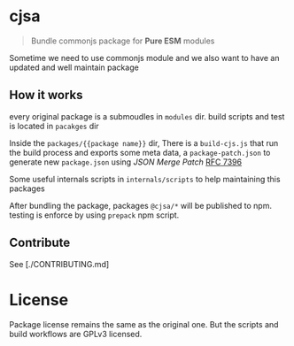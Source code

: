 # cjsa

> Bundle commonjs package for **Pure ESM** modules

Sometime we need to use commonjs module and we also want to have an updated and well maintain package

## How it works

every original package is a submoudles in `modules` dir.
build scripts and test is located in `pacakges` dir

Inside the `packages/{{package name}}` dir, There is a `build-cjs.js` that run the build process and exports some meta data, a `package-patch.json` to generate new `package.json` using _JSON Merge Patch_ [RFC 7396 ](https://datatracker.ietf.org/doc/html/rfc7396)

Some useful internals scripts in `internals/scripts` to help maintaining this packages

After bundling the package, packages `@cjsa/*` will be published to npm. testing is enforce by using `prepack` npm script.

## Contribute

See [./CONTRIBUTING.md]

# License

Package license remains the same as the original one. But the scripts and build workflows are GPLv3 licensed.
